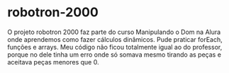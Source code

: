 # robotron-2000

O projeto robotron 2000 faz parte do curso Manipulando o Dom na Alura onde aprendemos como fazer cálculos dinâmicos. Pude praticar forEach, funções e arrays. Meu código não ficou totalmente igual ao do professor, porque no dele tinha um erro onde só somava mesmo tirando as peças e aceitava peças menores que 0.
